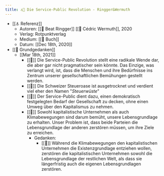 ```yaml
---
title: ⚓️📝 Die Service-Public Revolution - Ringger&Wermuth
---
```


- [[⚓️ Referenz]]
  - Autoren: [[🧑‍ Beat Ringger]] [[🧑‍ Cédric Wermuth]], 2020
  - Verlag: Rotpunktverlag
  - Medium: [[🔖 Buch]]
  - Datum: [[Dec 18th, 2020]]
- [[📝 Grundgedanken]]
  - [[Mar 18th, 2021]]
    - [[📝]] Die Service-Public Revolution stellt eine radikale Wende dar, die aber gar nicht pragmatischer sein könnte. Das Einzige, was verlangt wird, ist, dass die Menschen und ihre Bedürfnisse ins Zentrum unserer gesellschaftlichen Bemühungen gestellt werden.
    - [[📝]] Die Schweizer Steueroase ist ausgetrocknet und verdient viel eher den Namen "_Steuerwüste_"
    - [[📝]] Der Service-Public dient dazu, einen demokratisch festgelegten Bedarf der Gesellschaft zu decken, ohne einen Umweg über den Kapitalismus zu nehmen.
    - [[📝]] Sowohl kapitalistische Unternehmen als auch Klimabewegungen sind darum bemüht, unsere Lebensgrundlage zu erhalten. Unser Problem ist, dass beide Parteien die Lebensgrundlage der anderen zerstören müssen, um ihre Ziele zu erreichen.
      - Gedanken:
        - [[📗]] Während die Klimabewegungen den kapitalistischen Unternehmen die Existenzgrundlage entziehen wollen, zerstören die kapitalistischen Unternehmen sowohl die Lebensgrundlage der restlichen Welt, als dass sie längerfristig auch die eigenen Lebensgrundlagen zerstören.